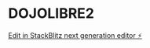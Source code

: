 # DOJOLIBRE2

[Edit in StackBlitz next generation editor ⚡️](https://stackblitz.com/~/github.com/mavcon/DOJOLIBRE2)